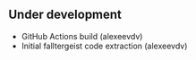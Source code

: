 Under development
-----------------
- GitHub Actions build (alexeevdv)
- Initial falltergeist code extraction (alexeevdv)
